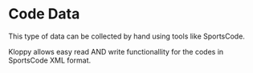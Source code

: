 # Code Data

This type of data can be collected by hand using tools like SportsCode.

Kloppy allows easy read AND write functionallity for the codes in SportsCode XML format.
